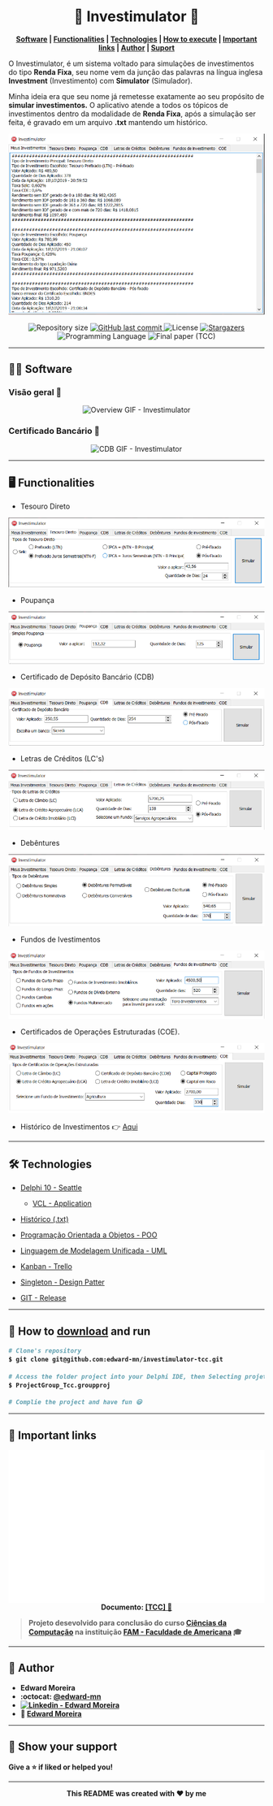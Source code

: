 <p align="center">
  <h1 align="center">💸 Investimulator 💸</h1>
</p>

<strong>
  <p align="center">
    <a href="#-software">Software</a> |
    <a href="#-functionalities">Functionalities</a> |
    <a href="#-technologies">Technologies</a> |
    <a href="#-how-to-download-and-run">How to execute</a> | 
    <a href="#-important-links">Important links</a> | 
    <a href="#-author">Author</a> | 
    <a href="#-show-your-support">Suport</a>
  </p>
</strong>

<p>
  O Investimulator, é um sistema voltado para simulações de investimentos do tipo <b>Renda Fixa</b>, seu nome vem da junção das palavras na língua inglesa <b>Investment</b> (Investimento) com <b>Simulator</b> (Simulador).
 
  Minha ideia era que seu nome já remetesse exatamente ao seu propósito de <b>simular investimentos.</b> O aplicativo atende a todos os tópicos de investimentos dentro da modalidade de <b>Renda Fixa</b>, após a simulação ser feita, é gravado em um arquivo <b>.txt</b> mantendo um histórico.
</p>

<p align="center">
  <img src="./Investimentos/Pictures/all.png" alt="Todos investimentos - Investimulator"/>
</p>

<p align="center">	
  <img alt="Repository size" src="https://img.shields.io/github/repo-size/edward-mn/investimulator-tcc?color=CEDEE5">

  <a href="https://github.com/edward-mn/happy-nlw/commits/master">
    <img alt="GitHub last commit" src="https://img.shields.io/github/last-commit/edward-mn/investimulator-tcc?color=FF0000">
  </a> 
  
  <img alt="License" src="https://img.shields.io/badge/license-MIT-cca714">
  
  <a href="https://github.com/edward-mn/investimulator-tcc/stargazers">
    <img alt="Stargazers" src="https://img.shields.io/github/stars/edward-mn/investimulator-tcc?color=CEDEE5&logo=github">
  </a>
  
  <img alt="Programming Language" src="https://img.shields.io/badge/Language-Delphi-FF0000">  
    
  <img alt="Final paper (TCC)" src="https://img.shields.io/badge/Final-Project-cca714">   
</p>

---

## 👨‍💻 Software

### Visão geral 👀

<p align="center">
  <img src="./Investimentos/Pictures/overveiwTcc.gif" alt="Overview GIF - Investimulator"/>
</p>

### Certificado Bancário 🏦

<p align="center">
  <img src="./Investimentos/Pictures/cdbApplication.gif" alt="CDB GIF - Investimulator"/>
</p>

---

## 🖥 Functionalities

- Tesouro Direto
<p align="center">
  <img src="./Investimentos/Pictures/tesouroDireto.png" alt="Tesouro Direto - Investimulator"/>
</p>

- Poupança
<p align="center">
  <img src="./Investimentos/Pictures/poupanca.png" alt="Poupanca - Investimulator"/>
</p>

- Certificado de Depósito Bancário (CDB)
<p align="center">
  <img src="./Investimentos/Pictures/cdb.png" alt="Certificado de Depósito Bancário (CDB) - Investimulator"/>
</p>

- Letras de Créditos (LC's)
<p align="center">
  <img src="./Investimentos/Pictures/letrasCredito.png" alt="Letras de Créditos (LC's) - Investimulator"/>
</p>

- Debêntures
<p align="center">
  <img src="./Investimentos/Pictures/debentures.png" alt="Debêntures - Investimulator"/>
</p>

- Fundos de Ivestimentos
<p align="center">
  <img src="./Investimentos/Pictures/fundosInvestimento.png" alt="Fundos de Ivestimentos - Investimulator"/>
</p>

- Certificados de Operações Estruturadas (COE).
<p align="center">
  <img src="./Investimentos/Pictures/coe.png" alt="Certificados de Operações Estruturadas (COE) - Investimulator"/>
</p>

- Histórico de Investimentos 👉 [Aqui](./Investimentos)

---

## 🛠 Technologies 
- [Delphi 10 - Seattle](https://www.embarcadero.com/br/products/delphi/whats-new)
  - [VCL - Application](https://docwiki.embarcadero.com/RADStudio/Sydney/en/VCL_Forms_Application)
- [Histórico (.txt)](https://pt.wikipedia.org/wiki/Arquivo_de_texto)
 
- [Programação Orientada a Objetos - POO](https://pt.wikipedia.org/wiki/Programa%C3%A7%C3%A3o_orientada_a_objetos)
- [Linguagem de Modelagem Unificada - UML](https://pt.wikipedia.org/wiki/UML)
- [Kanban - Trello](https://pt.wikipedia.org/wiki/Kanban)
- [Singleton - Design Patter](https://pt.wikipedia.org/wiki/Singleton)
- [GIT - Release](https://docs.github.com/pt/repositories/releasing-projects-on-github/managing-releases-in-a-repository)

---

## 👷 How to [download](https://github.com/edward-mn/investimulator-tcc/archive/master.zip) and <b>run<b>
```bash
# Clone's repository
$ git clone git@github.com:edward-mn/investimulator-tcc.git
  
# Access the folder project into your Delphi IDE, then Selecting projetc group into App folder
$ ProjectGroup_Tcc.groupproj

# Complie the project and have fun 😃
```
---

## 🔗 Important links
 
<p align="center">
  <img src="./Investimentos/Pictures/logo_fam.png" width="800px" height="300px" align="center" alt="Faculdade de Americana - FAM"/>
  <br>
  Documento:
  <a href="./Investimentos/Pictures/tcc_investimulator.pdf">[TCC] 📑</a>
</p>
  
> Projeto desevolvido para conclusão do curso [Ciências da Computação](https://www.fam.br/cursos/graduacao/ciencia-computacao/) na instituição [FAM - Faculdade de Americana](https://www.fam.br/) 🎓 
  
---

## 🦹‍ Author

* **Edward Moreira**
* :octocat: [@edward-mn](https://github.com/edward-mn)
* <a href="https://www.linkedin.com/in/edward-moreira-5b3056115/">
    <img alt="Linkedin - Edward Moreira" src="https://img.shields.io/badge/-Edward--Moreira-blue?style=flat-square&logo=Linkedin&logoColor=white&link=https://www.linkedin.com/in/edward-moreira-5b3056115/">
  </a> 
* :rocket: [Edward Moreira](https://app.rocketseat.com.br/me/edward-moreira-do-nascimento-02578)

---

## 🤝 Show your support

Give a ⭐️ if liked or helped you!

***

<strong>
  <p align="center"> This README was created with ❤️ by me </p>
</strong>
